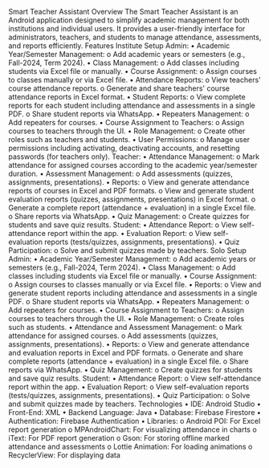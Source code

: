 Smart Teacher Assistant
Overview
The Smart Teacher Assistant is an Android application designed to simplify academic management for both institutions and individual users. It provides a user-friendly interface for administrators, teachers, and students to manage attendance, assessments, and reports efficiently.
Features
Institute Setup
Admin:
•	Academic Year/Semester Management:
  o	Add academic years or semesters (e.g., Fall-2024, Term 2024).
•	Class Management:
  o	Add classes including students via Excel file or manually.
•	Course Assignment:
  o	Assign courses to classes manually or via Excel file.
•	Attendance Reports:
  o	View teachers' course attendance reports.
o	Generate and share teachers' course attendance reports in Excel format.
•	Student Reports:
  o	View complete reports for each student including attendance and assessments in a single PDF.
  o	Share student reports via WhatsApp.
•	Repeaters Management:
  o	Add repeaters for courses.
•	Course Assignment to Teachers:
  o	Assign courses to teachers through the UI.
•	Role Management:
  o	Create other roles such as teachers and students.
•	User Permissions:
  o	Manage user permissions including activating, deactivating accounts, and resetting passwords (for teachers only).
Teacher:
•	Attendance Management:
  o	Mark attendance for assigned courses according to the academic year/semester duration.
•	Assessment Management:
  o	Add assessments (quizzes, assignments, presentations).
•	Reports:
  o	View and generate attendance reports of courses in Excel and PDF formats.
  o	View and generate student evaluation reports (quizzes, assignments, presentations) in Excel format.
  o	Generate a complete report (attendance + evaluation) in a single Excel file.
o	Share reports via WhatsApp.
•	Quiz Management:
  o	Create quizzes for students and save quiz results.
Student:
•	Attendance Report:
  o	View self-attendance report within the app.
•	Evaluation Report:
  o	View self-evaluation reports (tests/quizzes, assignments, presentations).
•	Quiz Participation:
  o	Solve and submit quizzes made by teachers.
Solo Setup
Admin:
•	Academic Year/Semester Management:
  o	Add academic years or semesters (e.g., Fall-2024, Term 2024).
•	Class Management:
  o	Add classes including students via Excel file or manually.
•	Course Assignment:
  o	Assign courses to classes manually or via Excel file.
•	Reports:
  o	View and generate student reports including attendance and assessments in a single PDF.
  o	Share student reports via WhatsApp.
•	Repeaters Management:
  o	Add repeaters for courses.
•	Course Assignment to Teachers:
  o	Assign courses to teachers through the UI.
•	Role Management:
  o	Create roles such as students.
•	Attendance and Assessment Management:
  o	Mark attendance for assigned courses.
  o	Add assessments (quizzes, assignments, presentations).
•	Reports:
  o	View and generate attendance and evaluation reports in Excel and PDF formats.
  o	Generate and share complete reports (attendance + evaluation) in a single Excel file.
  o	Share reports via WhatsApp.
•	Quiz Management:
  o	Create quizzes for students and save quiz results.
Student:
•	Attendance Report:
  o	View self-attendance report within the app.
•	Evaluation Report:
  o	View self-evaluation reports (tests/quizzes, assignments, presentations).
•	Quiz Participation:
  o	Solve and submit quizzes made by teachers.
Technologies
•	IDE: Android Studio
•	Front-End: XML
•	Backend Language: Java
•	Database: Firebase Firestore
•	Authentication: Firebase Authentication
•	Libraries:
o	Android POI: For Excel report generation
o	MPAndroidChart: For visualizing attendance in charts
o	iText: For PDF report generation
o	Gson: For storing offline marked attendance and assessments
o	Lottie Animation: For loading animations
o	RecyclerView: For displaying data

